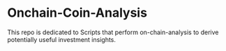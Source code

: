 # Onchain-Coin-Analysis
This repo is dedicated to Scripts that perform on-chain-analysis to derive potentially useful investment insights.
